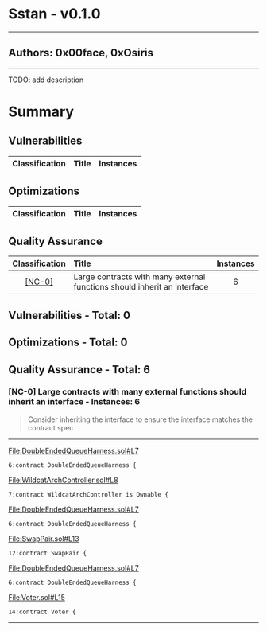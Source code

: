 # Sstan - v0.1.0 

 --- 
 ## Authors: 0x00face, 0xOsiris 
 --- 
 TODO: add description

# Summary




## Vulnerabilities 

 | Classification | Title | Instances | 
 |:-------:|:---------|:-------:| 
## Optimizations 

 | Classification | Title | Instances | 
 |:-------:|:---------|:-------:| 
## Quality Assurance 

 | Classification | Title | Instances | 
 |:-------:|:---------|:-------:| 
 | [[NC-0]](#[NC-0]) | Large contracts with many external functions should inherit an interface | 6 |

## Vulnerabilities - Total: 0 




## Optimizations - Total: 0 




## Quality Assurance - Total: 6 

<a name=[NC-0]></a>
### [NC-0] Large contracts with many external functions should inherit an interface - Instances: 6 

 
> Consider inheriting the interface to ensure the interface matches the contract spec
 

 --- 

[File:DoubleEndedQueueHarness.sol#L7](https://github.com/0xKitsune/sstan/blob/main/bin/scope/2023-10-wildcat/lib/sol-utils/lib/openzeppelin-contracts/certora/harnesses/DoubleEndedQueueHarness.sol#L7) 
```solidity
6:contract DoubleEndedQueueHarness {
``` 



[File:WildcatArchController.sol#L8](https://github.com/0xKitsune/sstan/blob/main/bin/scope/2023-10-wildcat/src/WildcatArchController.sol#L8) 
```solidity
7:contract WildcatArchController is Ownable {
``` 



[File:DoubleEndedQueueHarness.sol#L7](https://github.com/0xKitsune/sstan/blob/main/bin/scope/2023-10-wildcat/lib/openzeppelin-contracts/certora/harnesses/DoubleEndedQueueHarness.sol#L7) 
```solidity
6:contract DoubleEndedQueueHarness {
``` 



[File:SwapPair.sol#L13](https://github.com/0xKitsune/sstan/blob/main/bin/scope/3xcalibur/scope/SwapPair.sol#L13) 
```solidity
12:contract SwapPair {
``` 



[File:DoubleEndedQueueHarness.sol#L7](https://github.com/0xKitsune/sstan/blob/main/bin/scope/2023-10-brahma/contracts/lib/openzeppelin-contracts/certora/harnesses/DoubleEndedQueueHarness.sol#L7) 
```solidity
6:contract DoubleEndedQueueHarness {
``` 



[File:Voter.sol#L15](https://github.com/0xKitsune/sstan/blob/main/bin/scope/3xcalibur/scope/Voter.sol#L15) 
```solidity
14:contract Voter {
``` 



 --- 


